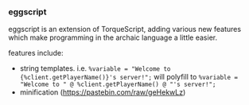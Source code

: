 ### eggscript

eggscript is an extension of TorqueScript, adding various new features which make programming in the archaic language a little easier.

features include:
- string templates. i.e. ```%variable = "Welcome to {%client.getPlayerName()}'s server!";``` will polyfill to ```%variable = "Welcome to " @ %client.getPlayerName() @ "'s server!";```
- minification (https://pastebin.com/raw/geHekwLz)
